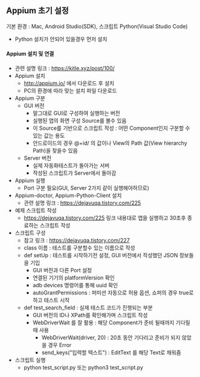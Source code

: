## Appium 초기 설정

기본 환경 : Mac, Android Studio(SDK), 스크립트 Python(Visual Studio Code)

* Python 설치가 안되어 있을경우 먼저 설치

#### Appium 설치 및 연결

* 관련 설명 링크 : https://kitle.xyz/post/100/
* Appium 설치 
  * http://appium.io/ 에서 다운로드 후 설치
  * PC의 환경에 따라 맞는 설치 파일 다운로드
* Appium 구분
  * GUI 버전
    * 말그대로 GUI로 구성하여 실행하는 버전
    * 실행된 앱의 화면 구성  Source를 볼수 있음
    * 이 Source를 기반으로 스크립트  작성 : 어떤 Component인지 구분할 수 있는 값는 용도
    * 안드로이드의 경우 @+id/ 의 값이나 View의 Path 값(View hierarchy Path)을 찾을수 있음
  * Server 버전
    * 실제 자동화테스트가 돌아가는 서버
    * 작성된 스크립트가 Server에서 돌아감
* Appium 실행
  * Port 구분 필요(GUI, Server 2가지 같이 실행해야하므로)
* Appium-doctor, Appium-Python-Client 설치
  * 관련 설명 링크 : https://dejavuqa.tistory.com/225
* 예제 스크립트 작성
  * https://dejavuqa.tistory.com/225 링크 내용대로 앱을 실행하고 30초후 종료하는 스크립트 작성
* 스크립트 구성
  * 참고 링크 : https://dejavuqa.tistory.com/227
  * class 이름 : 테스트를 구분할수 있는 이름으로 작성
  * def setUp : 테스트를 시작하기전 설정, GUI 버전에서 작성했던 JSON 정보들을 기입
    * GUI 버전과 다른 Port 설정
    * 연결된 기기의 platformVersion 확인
    * adb devices 명령어를 통해 uuid 확인
    * autoGrantPermissions : 퍼미션 자동으로 허용 옵션, 쇼퍼의 경우 true로 하고 테스트 시작
  * def test_search_field : 실제 테스트 코드가 진행되는 부분
    * GUI 버전의 ID나 XPath를 확인해가며 스크립트 작성
    * WebDriverWait 를 잘 활용 : 해당 Component가 준비 될때까지 기다릴때 사용
      * WebDriverWait(driver, 20) : 20초 동안 기다리고 준비가 되지 않았을 경우 Error
      * send_keys("입력할 텍스트") : EditText 를 해당 Text로 채워줌
* 스크립트 실행
  * python test_script.py 또는 python3 test_script.py

